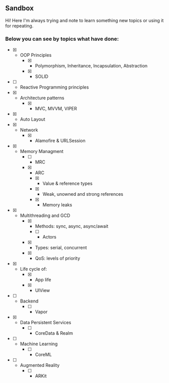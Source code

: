 ## Sandbox
Hi! Here I'm always trying and note to learn something new topics or using it for repeating.

### Below you can see by topics what have done:

- [x] - OOP Principles
    - [x] - Polymorphism, Inheritance, Incapsulation, Abstraction
    - [x] - SOLID
- [ ] - Reactive Programming principles 
- [x] - Architecture patterns
    - [x] - MVC, MVVM, VIPER
- [x] - Auto Layout
- [x] - Network
    - [x] - Alamofire & URLSession
- [x] - Memory Managment
    - [ ] - MRC 
    - [x] - ARC
       - [x] - Value & reference types
       - [x] - Weak, unowned and strong references
       - [x] - Memory leaks
- [x] - Multithreading and GCD 
    - [x] - Methods: sync, async, async/await
       - [ ] - Actors
    - [x] - Types: serial, concurrent
    - [x] - QoS: levels of priority
- [x] - Life cycle of: 
    - [x] - App life
    - [x] - UIView
- [ ] - Backend
    - [ ] - Vapor
- [x] - Data Persistent Services
    - [ ] - CoreData & Realm

- [ ] - Machine Learning
    - [ ] - CoreML
- [ ] - Augmented Reality
    - [ ] - ARKit
